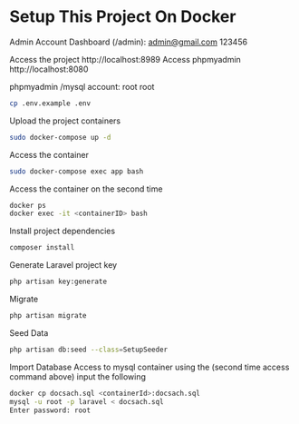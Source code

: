 # Setup This Project On Docker

Admin Account Dashboard (/admin):
admin@gmail.com
123456

Access the project http://localhost:8989
Access phpmyadmin http://localhost:8080 

phpmyadmin /mysql account:
    root
    root


```sh
cp .env.example .env
```

Upload the project containers

```sh
sudo docker-compose up -d
```

Access the container

```sh
sudo docker-compose exec app bash
```

Access the container on the second time

```sh
docker ps
docker exec -it <containerID> bash
```

Install project dependencies

```sh
composer install
```

Generate Laravel project key

```sh
php artisan key:generate
```

Migrate

```sh
php artisan migrate
```

Seed Data

```sh
php artisan db:seed --class=SetupSeeder
```

Import Database
Access to mysql container using the (second time access command above)
input the following

```sh
docker cp docsach.sql <containerId>:docsach.sql
mysql -u root -p laravel < docsach.sql
Enter password: root
```


